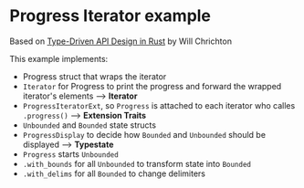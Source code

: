 # Progress Iterator example

Based on [Type-Driven API Design in Rust](https://www.youtube.com/watch?v=bnnacleqg6k) by Will Chrichton

This example implements:
- Progress struct that wraps the iterator
- `Iterator` for Progress to print the progress and forward the wrapped iterator's elements --> **Iterator**
- `ProgressIteratorExt`, so `Progress` is attached to each iterator who calles `.progress()` --> **Extension Traits**
- `Unbounded` and `Bounded` state structs
- `ProgressDisplay` to decide how `Bounded` and `Unbounded` should be displayed --> **Typestate**
- `Progress` starts `Unbounded`
- `.with_bounds` for all `Unbounded` to transform state into `Bounded`
- `.with_delims` for all `Bounded` to change delimiters

